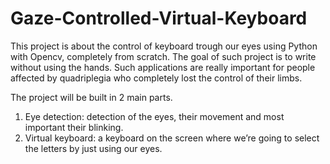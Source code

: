 # Gaze-Controlled-Virtual-Keyboard
This project is about the control of keyboard trough our eyes using Python with Opencv, completely from scratch.  The goal of such project is to write without using the hands. Such applications are really important for people affected by quadriplegia who completely lost the control of their limbs.

The project will be built in 2 main parts.

1) Eye detection: detection of the eyes, their movement and most important their blinking.
2) Virtual keyboard: a keyboard on the screen where we’re going to select the letters by just using our eyes.
